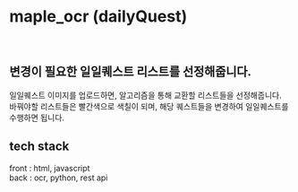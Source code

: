 # maple_ocr (dailyQuest)
&nbsp;

## 변경이 필요한 일일퀘스트 리스트를 선정해줍니다.
일일퀘스트 이미지를 업로드하면, 알고리즘을 통해 교환할 리스트들을 선정해줍니다.  
바꿔야할 리스트들은 빨간색으로 색칠이 되며, 해당 퀘스트들을 변경하여 일일퀘스트를 수행하면 됩니다.
&nbsp;   
## tech stack
front : html, javascript  
back : ocr, python, rest api
